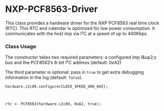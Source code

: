 # NXP-PCF8563-Driver
This class provides a hardware driver for the NXP PCF8563 real time clock (RTC). This RTC and calendar is optimized for low power consumption. It communicates with the host imp via I²C at a speed of up to 400Kbps.

### Class Usage

The constructor takes two required parameters: a configured imp I&up2;c bus and the PCF8563’s 8-bit I²C address (default: 0xA2)

The third parameter is optional: pass in ``true`` to get extra debugging information in the log (default: ``false``).

``hardware.i2c89.configure(CLOCK_SPEED_400_KHZ);``

`` ``

``rtc <- PCF8563(hardware.i2c89, 0xA2, true);``

